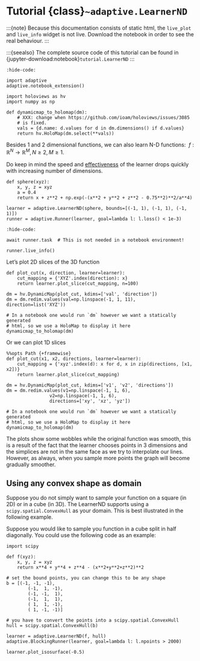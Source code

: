 # Tutorial {class}`~adaptive.LearnerND`

:::{note}
Because this documentation consists of static html, the `live_plot`
and `live_info` widget is not live. Download the notebook
in order to see the real behaviour.
:::

:::{seealso}
The complete source code of this tutorial can be found in
{jupyter-download:notebook}`tutorial.LearnerND`
:::

```{jupyter-execute}
:hide-code:

import adaptive
adaptive.notebook_extension()

import holoviews as hv
import numpy as np

def dynamicmap_to_holomap(dm):
    # XXX: change when https://github.com/ioam/holoviews/issues/3085
    # is fixed.
    vals = {d.name: d.values for d in dm.dimensions() if d.values}
    return hv.HoloMap(dm.select(**vals))
```

Besides 1 and 2 dimensional functions, we can also learn N-D functions:
$\ f: ℝ^N → ℝ^M, N \ge 2, M \ge 1$.

Do keep in mind the speed and
[effectiveness](https://en.wikipedia.org/wiki/Curse_of_dimensionality)
of the learner drops quickly with increasing number of dimensions.

```{jupyter-execute}
def sphere(xyz):
    x, y, z = xyz
    a = 0.4
    return x + z**2 + np.exp(-(x**2 + y**2 + z**2 - 0.75**2)**2/a**4)

learner = adaptive.LearnerND(sphere, bounds=[(-1, 1), (-1, 1), (-1, 1)])
runner = adaptive.Runner(learner, goal=lambda l: l.loss() < 1e-3)
```

```{jupyter-execute}
:hide-code:

await runner.task  # This is not needed in a notebook environment!
```

```{jupyter-execute}
runner.live_info()
```

Let’s plot 2D slices of the 3D function

```{jupyter-execute}
def plot_cut(x, direction, learner=learner):
    cut_mapping = {'XYZ'.index(direction): x}
    return learner.plot_slice(cut_mapping, n=100)

dm = hv.DynamicMap(plot_cut, kdims=['val', 'direction'])
dm = dm.redim.values(val=np.linspace(-1, 1, 11), direction=list('XYZ'))

# In a notebook one would run `dm` however we want a statically generated
# html, so we use a HoloMap to display it here
dynamicmap_to_holomap(dm)
```

Or we can plot 1D slices

```{jupyter-execute}
%%opts Path {+framewise}
def plot_cut(x1, x2, directions, learner=learner):
    cut_mapping = {'xyz'.index(d): x for d, x in zip(directions, [x1, x2])}
    return learner.plot_slice(cut_mapping)

dm = hv.DynamicMap(plot_cut, kdims=['v1', 'v2', 'directions'])
dm = dm.redim.values(v1=np.linspace(-1, 1, 6),
                v2=np.linspace(-1, 1, 6),
                directions=['xy', 'xz', 'yz'])

# In a notebook one would run `dm` however we want a statically generated
# html, so we use a HoloMap to display it here
dynamicmap_to_holomap(dm)
```

The plots show some wobbles while the original function was smooth, this
is a result of the fact that the learner chooses points in 3 dimensions
and the simplices are not in the same face as we try to interpolate our
lines. However, as always, when you sample more points the graph will
become gradually smoother.

## Using any convex shape as domain

Suppose you do not simply want to sample your function on a square (in 2D) or in
a cube (in 3D). The LearnerND supports using a `scipy.spatial.ConvexHull` as
your domain. This is best illustrated in the following example.

Suppose you would like to sample you function in a cube split in half diagonally.
You could use the following code as an example:

```{jupyter-execute}
import scipy

def f(xyz):
    x, y, z = xyz
    return x**4 + y**4 + z**4 - (x**2+y**2+z**2)**2

# set the bound points, you can change this to be any shape
b = [(-1, -1, -1),
        (-1,  1, -1),
        (-1, -1,  1),
        (-1,  1,  1),
        ( 1,  1, -1),
        ( 1, -1, -1)]

# you have to convert the points into a scipy.spatial.ConvexHull
hull = scipy.spatial.ConvexHull(b)

learner = adaptive.LearnerND(f, hull)
adaptive.BlockingRunner(learner, goal=lambda l: l.npoints > 2000)

learner.plot_isosurface(-0.5)
```
